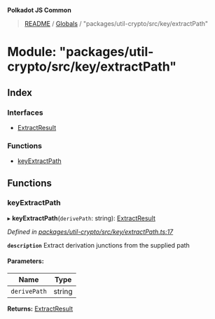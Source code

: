 **Polkadot JS Common**

> [README](../README.md) / [Globals](../globals.md) / "packages/util-crypto/src/key/extractPath"

# Module: "packages/util-crypto/src/key/extractPath"

## Index

### Interfaces

* [ExtractResult](../interfaces/_packages_util_crypto_src_key_extractpath_.extractresult.md)

### Functions

* [keyExtractPath](_packages_util_crypto_src_key_extractpath_.md#keyextractpath)

## Functions

### keyExtractPath

▸ **keyExtractPath**(`derivePath`: string): [ExtractResult](../interfaces/_packages_util_crypto_src_key_extractpath_.extractresult.md)

*Defined in [packages/util-crypto/src/key/extractPath.ts:17](https://github.com/polkadot-js/common/blob/ce964d2f/packages/util-crypto/src/key/extractPath.ts#L17)*

**`description`** Extract derivation junctions from the supplied path

#### Parameters:

Name | Type |
------ | ------ |
`derivePath` | string |

**Returns:** [ExtractResult](../interfaces/_packages_util_crypto_src_key_extractpath_.extractresult.md)
